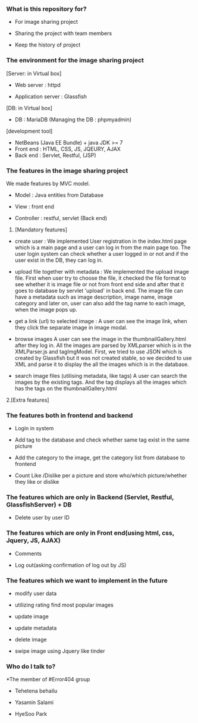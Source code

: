 ### What is this repository for? ###

* For image sharing project 

* Sharing the project with team members

* Keep the history of project 

### The environment for the image sharing project ###
 
[Server: in Virtual box]

* Web server : httpd 

* Application server : Glassfish

[DB: in Virtual box]

* DB : MariaDB (Managing the DB : phpmyadmin)

[development tool]

* NetBeans (Java EE Bundle) + java JDK >= 7
* Front end : HTML, CSS, JS, JQEURY, AJAX
* Back end : Servlet, Restful, (JSP)  

### The features in the image sharing project ###

We made features by MVC model. 

* Model : Java entities from Database

* View : front end

* Controller : restful, servlet (Back end)

1. [Mandatory features]

* create user : We implemented User registration in the index.html page which is a main page and a user can log in from the main page too. The user login system can check whether a user logged in or not and if the user exist in the DB, they can log in.

* upload file together with metadata : 
We implemented the upload image file. First when user try to choose the file, it checked the file format to see whether it is image file or not from front end side and after that it goes to database by servlet 'upload' in back end. 
The image file can have a metadata such as image description, image name, image category and later on, user can also add the tag name to each image, when the image pops up.

* get a link (url) to selected image :
A user can see the image link, when they click the separate image in image modal.

* browse images
A user can see the image in the thumbnailGallery.html after they log in. 
All the images are parsed by XMLparser which is in the XMLParser.js and tagImgModel. 
First, we tried to use JSON which is created by Glassfish but it was not created stable,
so we decided to use XML and parse it to display the all the images which is in the database.

* search image files (utilising metadata, like tags)
A user can search the images by the existing tags. And the tag displays all the images which has the tags on the thumbnailGallery.html 




2.[Extra features] 

### The features both in frontend and backend ###

* Login in system

* Add tag to the database and check whether same tag exist in the same picture 

* Add the category to the image, get the category list from database to frontend

* Count Like /Dislike per a picture and store who/which picture/whether they like or dislike 

### The features which are only in Backend (Servlet, Restful, GlassfishServer) + DB ###

* Delete user by user ID

### The features which are only in Front end(using html, css, Jquery, JS, AJAX) ###

* Comments 

* Log out(asking confirmation of log out by JS)

### The features which we want to implement in the future ###

* modify user data

* utilizing rating find most popular images

* update image

* update metadata

* delete image

* swipe image using Jquery like tinder 

### Who do I talk to? ###

*The member of #Error404 group

   - Tehetena behailu

   - Yasamin Salami

   - HyeSoo Park